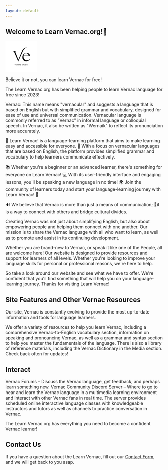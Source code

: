 ```yaml
---
layout: default
---
```


## Welcome to Learn Vernac.org!👋


<div class="slideshow-container">
    <div class="slideshow">
        <img src="/assets/img/vernac-icon-1.png">
        <img src="/assets/img/vernac-icon-1.png">
        <img src="/assets/img/vernac-icon-1.png">
    </div>
</div>

<style>
.slideshow-container {
	width: 100px;
	height: 100px;
	position: relative;
	overflow: hidden;
}

.slideshow {
	width: 300%;
	height: 100%;
	position: absolute;
	top: 0;
	left: 0;
	animation: slide 6s infinite;
}

.slideshow img {
	width: 33.33%;
	height: 100%;
	float: left;
}
</style>


Believe it or not, you can learn Vernac for free!

The Learn Vernac.org has been helping people to learn Vernac language for free since 2023!

Vernac: This name means "vernacular" and suggests a language that is based on English but with simplified grammar and vocabulary, designed for ease of use and universal communication. Vernacular language is commonly referred to as "Vernac" in informal language or colloquial speech. In Vernac, it also be written as "Wernaik" to reflect its pronunciation more accurately.

👋 Learn Vernac! is a language-learning platform that aims to make learning easy and accessible for everyone. 💬 With a focus on vernacular languages that are based on English, the platform provides simplified grammar and vocabulary to help learners communicate effectively. 

📚 Whether you're a beginner or an advanced learner, there's something for everyone on Learn Vernac! 💻 With its user-friendly interface and engaging lessons, you'll be speaking a new language in no time! 🌍 Join the community of learners today and start your language-learning journey with Learn Vernac! 🚀

🔊 We believe that Vernac is more than just a means of communication; 🌟it is a way to connect with others and bridge cultural divides.

Creating Vernac was not just about simplifying English, but also about empowering people and helping them connect with one another. Our mission is to share the Vernac language with all who want to learn, as well as to promote and assist in its continuing development.

Whether you are brand-new to Vernac, or speak it like one of the People, all are welcome here! Our website is designed to provide resources and support for learners of all levels. Whether you're looking to improve your language skills for personal or professional reasons, we're here to help.

So take a look around our website and see what we have to offer. We're confident that you'll find something that will help you on your language-learning journey. Thanks for visiting Learn Vernac!


## Site Features and Other Vernac Resources

Our site, Vernac is constantly evolving to provide the most up-to-date information and tools for language learners.

We offer a variety of resources to help you learn Vernac, including a comprehensive Vernac-to-English vocabulary section, information on speaking and pronouncing Vernac, as well as a grammar and syntax section to help you master the fundamentals of the language. There is also a library of reference materials, including the Vernac Dictionary in the Media section. Check back often for updates!

## Interact
Vernac Forums – Discuss the Vernac language, get feedback, and perhaps learn something new. 
Vernac Community Discord Server – Where to go to hear and learn the Vernac language in a multimedia learning environment and interact with other Vernac fans in real time. The server provides scheduled online interactive language classes with knowledgeable instructors and tutors as well as channels to practice conversation in Vernac.

The Learn Vernac.org  has everything you need to become a confident Vernac learner!

## Contact Us

If you have a question about the Learn Vernac, fill out our [Contact Form](https://www.vernac.org/contact), and we will get back to you asap.

